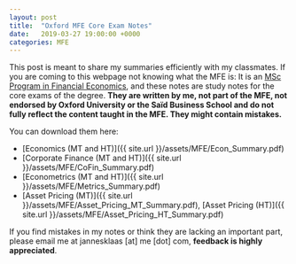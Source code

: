 ```yaml
---
layout: post
title:  "Oxford MFE Core Exam Notes"
date:   2019-03-27 19:00:00 +0000
categories: MFE
---
```


This post is meant to share my summaries efficiently with my classmates. If you are coming to this webpage not knowing what the MFE is: It is an [MSc Program in Financial Economics](https://www.ox.ac.uk/admissions/graduate/courses/msc-financial-economics?wssl=1), and these notes are study notes for the core exams of the degree. **They are written by me, not part of the MFE, not endorsed by Oxford University or the Saïd Business School and do not fully reflect the content taught in the MFE. They might contain mistakes.**

You can download them here:
- [Economics (MT and HT)]({{ site.url }}/assets/MFE/Econ_Summary.pdf)
- [Corporate Finance (MT and HT)]({{ site.url }}/assets/MFE/CoFin_Summary.pdf)
- [Econometrics (MT and HT)]({{ site.url }}/assets/MFE/Metrics_Summary.pdf)
- [Asset Pricing (MT)]({{ site.url }}/assets/MFE/Asset_Pricing_MT_Summary.pdf), [Asset Pricing (HT)]({{ site.url }}/assets/MFE/Asset_Pricing_HT_Summary.pdf)

If you find mistakes in my notes or think they are lacking an important part, please email me at jannesklaas [at] me [dot] com, **feedback is highly appreciated**.